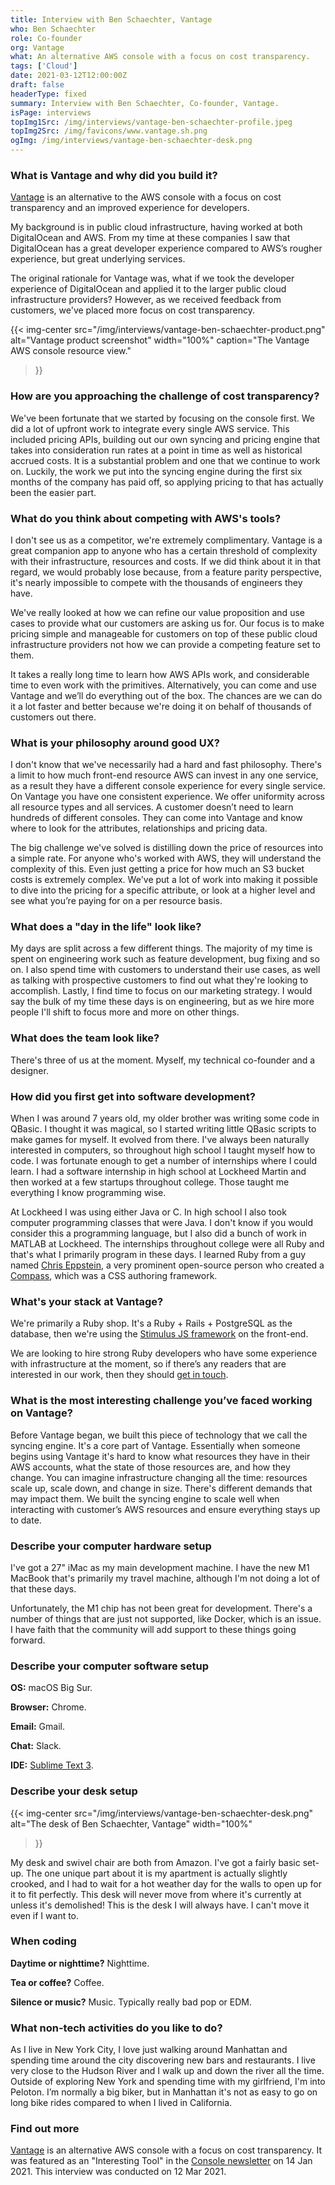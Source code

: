 ```yaml
---
title: Interview with Ben Schaechter, Vantage
who: Ben Schaechter
role: Co-founder
org: Vantage
what: An alternative AWS console with a focus on cost transparency.
tags: ['Cloud']
date: 2021-03-12T12:00:00Z
draft: false
headerType: fixed
summary: Interview with Ben Schaechter, Co-founder, Vantage.
isPage: interviews
topImg1Src: /img/interviews/vantage-ben-schaechter-profile.jpeg
topImg2Src: /img/favicons/www.vantage.sh.png
ogImg: /img/interviews/vantage-ben-schaechter-desk.png
---
```


### What is Vantage and why did you build it?

[Vantage](https://www.vantage.sh/) is an alternative to the AWS console with a
focus on cost transparency and an improved experience for developers.

My background is in public cloud infrastructure, having worked at both
DigitalOcean and AWS. From my time at these companies I saw that DigitalOcean
has a great developer experience compared to AWS’s rougher experience, but
great underlying services.

The original rationale for Vantage was, what if we took the developer
experience of DigitalOcean and applied it to the larger public cloud
infrastructure providers? However, as we received feedback from customers,
we've placed more focus on cost transparency.

{{< img-center
src="/img/interviews/vantage-ben-schaechter-product.png"
alt="Vantage product screenshot"
width="100%"
caption="The Vantage AWS console resource view."
>}}

### How are you approaching the challenge of cost transparency?

We've been fortunate that we started by focusing on the console first. We did
a lot of upfront work to integrate every single AWS service. This included
pricing APIs, building out our own syncing and pricing engine that takes into
consideration run rates at a point in time as well as historical accrued costs.
It is a substantial problem and one that we continue to work on. Luckily, the
work we put into the syncing engine during the first six months of the company
has paid off, so applying pricing to that has actually been the easier part.

### What do you think about competing with AWS's tools?

I don't see us as a competitor, we're extremely complimentary. Vantage is a
great companion app to anyone who has a certain threshold of complexity with
their infrastructure, resources and costs. If we did think about it in that
regard, we would probably lose because, from a feature parity perspective, it's
nearly impossible to compete with the thousands of engineers they have.

We've really looked at how we can refine our value proposition and use cases to
provide what our customers are asking us for. Our focus is to make pricing
simple and manageable for customers on top of these public cloud infrastructure
providers not how we can provide a competing feature set to them.

It takes a really long time to learn how AWS APIs work, and considerable time
to even work with the primitives. Alternatively, you can come and use Vantage
and we’ll do everything out of the box. The chances are we can do it a lot
faster and better because we're doing it on behalf of thousands of customers
out there.

### What is your philosophy around good UX?

I don't know that we've necessarily had a hard and fast philosophy. There's a
limit to how much front-end resource AWS can invest in any one service, as a
result they have a different console experience for every single service. On
Vantage you have one consistent experience. We offer uniformity across all
resource types and all services. A customer doesn’t need to learn hundreds of
different consoles. They can come into Vantage and know where to look for the
attributes, relationships and pricing data.

The big challenge we've solved is distilling down the price of resources into a
simple rate. For anyone who's worked with AWS, they will understand the
complexity of this. Even just getting a price for how much an S3 bucket costs
is extremely complex. We've put a lot of work into making it possible to dive
into the pricing for a specific attribute, or look at a higher level and see
what you’re paying for on a per resource basis.

### What does a "day in the life" look like?

My days are split across a few different things. The majority of my time is
spent on engineering work such as feature development, bug fixing and so on. I
also spend time with customers to understand their use cases, as well as
talking with prospective customers to find out what they're looking to
accomplish. Lastly, I find time to focus on our marketing strategy. I would say
the bulk of my time these days is on engineering, but as we hire more people
I'll shift to focus more and more on other things.

### What does the team look like?

There's three of us at the moment. Myself, my technical co-founder and a
designer.

### How did you first get into software development?

When I was around 7 years old, my older brother was writing some code in
QBasic. I thought it was magical, so I started writing little QBasic scripts to
make games for myself. It evolved from there. I've always been naturally
interested in computers, so throughout high school I taught myself how to code.
I was fortunate enough to get a number of internships where I could learn. I
had a software internship in high school at Lockheed Martin and then worked at
a few startups throughout college. Those taught me everything I know
programming wise.

At Lockheed I was using either Java or C. In high school I also took computer
programming classes that were Java. I don't know if you would consider this a
programming language, but I also did a bunch of work in MATLAB at Lockheed. The
internships throughout college were all Ruby and that's what I primarily
program in these days. I learned Ruby from a guy named [Chris
Eppstein](https://chriseppstein.github.io/), a very prominent open-source
person who created a [Compass](http://compass-style.org/), which was a CSS
authoring framework.

### What's your stack at Vantage?

We're primarily a Ruby shop. It's a Ruby + Rails + PostgreSQL as the database,
then we're using the [Stimulus JS framework](https://stimulus.hotwire.dev/) on
the front-end.

We are looking to hire strong Ruby developers who have some experience with
infrastructure at the moment, so if there’s any readers that are interested in
our work, then they should [get in touch](mailto:support@vantage.sh).

### What is the most interesting challenge you’ve faced working on Vantage?

Before Vantage began, we built this piece of technology that we call the
syncing engine. It's a core part of Vantage. Essentially when someone begins
using Vantage it's hard to know what resources they have in their AWS accounts,
what the state of those resources are, and how they change. You can imagine
infrastructure changing all the time: resources scale up, scale down, and
change in size. There's different demands that may impact them. We built the
syncing engine to scale well when interacting with customer’s AWS resources and
ensure everything stays up to date.

### Describe your computer hardware setup

I've got a 27" iMac as my main development machine. I have the new M1 MacBook
that's primarily my travel machine, although I'm not doing a lot of that these
days.

Unfortunately, the M1 chip has not been great for development. There's a number
of things that are just not supported, like Docker, which is an issue. I have
faith that the community will add support to these things going forward.

### Describe your computer software setup

**OS:** macOS Big Sur.

**Browser:** Chrome.

**Email:** Gmail.

**Chat:** Slack.

**IDE:** [Sublime Text 3](https://www.sublimetext.com/3).

### Describe your desk setup

{{< img-center
src="/img/interviews/vantage-ben-schaechter-desk.png"
alt="The desk of Ben Schaechter, Vantage"
width="100%"
>}}

My desk and swivel chair are both from Amazon. I've got a fairly basic set-up.
The one unique part about it is my apartment is actually slightly crooked, and
I had to wait for a hot weather day for the walls to open up for it to fit
perfectly. This desk will never move from where it's currently at unless it's
demolished! This is the desk I will always have. I can't move it even if I want
to.

### When coding

**Daytime or nighttime?** Nighttime.

**Tea or coffee?** Coffee.

**Silence or music?** Music. Typically really bad pop or EDM.

### What non-tech activities do you like to do?

As I live in New York City, I love just walking around Manhattan and spending
time around the city discovering new bars and restaurants. I live very close to
the Hudson River and I walk up and down the river all the time. Outside of
exploring New York and spending time with my girlfriend, I'm into Peloton. I’m
normally a big biker, but in Manhattan it's not as easy to go on long bike
rides compared to when I lived in California.

### Find out more

[Vantage](https://vantage.sh) is an alternative AWS console with a focus on
cost transparency. It was featured as an "Interesting Tool" in the [Console
newsletter](https://console.dev) on 14 Jan 2021.  This interview was conducted
on 12 Mar 2021.

